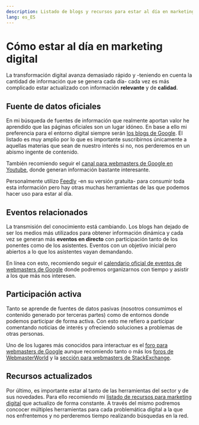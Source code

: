```yaml
---
description: Listado de blogs y recursos para estar al día en marketing digital
lang: es_ES
---
```


# Cómo estar al día en marketing digital

La transformación digital avanza demasiado rápido y -teniendo en cuenta la cantidad de información que se genera cada día- cada vez es más complicado estar actualizado con información **relevante** y de **calidad**.

## Fuente de datos oficiales

En mi búsqueda de fuentes de información que realmente aportan valor he aprendido que las páginas oficiales son un lugar idóneo. En base a ello mi preferencia para el entorno digital siempre serán [los blogs de Google](https://www.google.com/press/blog-social-directory.html). El listado es muy amplio por lo que es importante suscribirnos únicamente a aquellas materias que sean de nuestro interés si no, nos perderemos en un abismo ingente de contenido.

También recomiendo seguir el [canal para webmasters de Google en Youtube](https://www.youtube.com/user/GoogleWebmasterHelp), donde generan información bastante interesante.

Personalmente utilizo [Feedly](https://feedly.com) -en su versión gratuita- para consumir toda esta información pero hay otras muchas herramientas de las que podemos hacer uso para estar al día.

## Eventos relacionados

La transmisión del conocimiento está cambiando. Los blogs han dejado de ser los medios más utilizados para obtener información dinámica y cada vez se generan más **eventos en directo** con participación tanto de los ponentes como de los asistentes. Eventos con un objetivo inicial pero abiertos a lo que los asistentes vayan demandando.

En línea con esto, recomiendo seguir el [calendario oficial de eventos de webmasters de Google](https://www.google.com/webmasters/connect/?hl=es) donde podremos organizarnos con tiempo y asistir a los que más nos interesen.

## Participación activa 

Tanto se aprende de fuentes de datos pasivas (nosotros consumimos el contenido generado por terceras partes) como de entornos donde podemos participar de forma activa. Con esto me refiero a participar comentando noticias de interés y ofreciendo soluciones a problemas de otras personas.

Uno de los lugares más conocidos para interactuar es el [foro para webmasters de Google](https://productforums.google.com/forum/#!forum/webmasters) aunque recomiendo tanto o más los [foros de WebmasterWorld](https://www.webmasterworld.com) y la [sección para webmasters de StackExchange](https://webmasters.stackexchange.com/questions).

## Recursos actualizados 

Por último, es importante estar al tanto de las herramientas del sector y de sus novedades. Para ello recomiendo mi [listado de recursos para marketing digital](https://emirodgar.com/recursos-marketing-digital/) que actualizo de forma constante. A través del mismo podremos concocer múltiples herramientas para cada problemática digital a la que nos enfrentemos y no perderemos tiempo realizando búsquedas en la red. 
